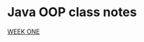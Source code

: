 # Java OOP class notes

[WEEK ONE](https://github.com/ruthrootz/java-oop-class-notes/blob/main/weekOne.md)
